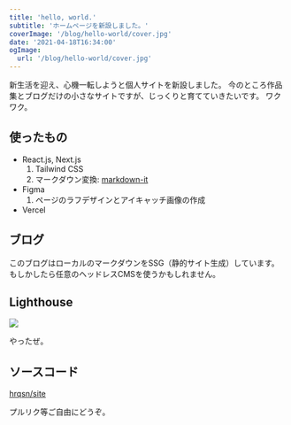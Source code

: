 ```yaml
---
title: 'hello, world.'
subtitle: 'ホームページを新設しました。'
coverImage: '/blog/hello-world/cover.jpg'
date: '2021-04-18T16:34:00'
ogImage:
  url: '/blog/hello-world/cover.jpg'
---
```


新生活を迎え、心機一転しようと個人サイトを新設しました。
今のところ作品集とブログだけの小さなサイトですが、じっくりと育てていきたいです。
ワクワク。

## 使ったもの

- React.js, Next.js
  1. Tailwind CSS
  2. マークダウン変換: [markdown-it](https://github.com/markdown-it/markdown-it/)
- Figma
  1. ページのラフデザインとアイキャッチ画像の作成
- Vercel

## ブログ

このブログはローカルのマークダウンをSSG（静的サイト生成）しています。
もしかしたら任意のヘッドレスCMSを使うかもしれません。

## Lighthouse

![](/blog/hello-world/0.png)

やったぜ。

## ソースコード

[hrqsn/site](https://github.com/hrqsn/site/)

プルリク等ご自由にどうぞ。